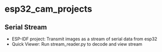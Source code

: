 # esp32_cam_projects

## Serial Stream
- ESP-IDF project: Transmit images as a stream of serial data from esp32
- Quick Viewer: Run stream_reader.py to decode and view stream
